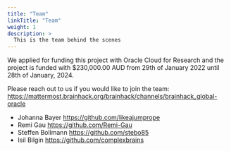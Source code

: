 ```yaml
---
title: "Team"
linkTitle: "Team"
weight: 1
description: >
  This is the team behind the scenes
---
```


We applied for funding this project with Oracle Cloud for Research and the project is funded with $230,000.00 AUD from 29th of January 2022 until 28th of January, 2024.

Please reach out to us if you would like to join the team: https://mattermost.brainhack.org/brainhack/channels/brainhack_global-oracle


- Johanna Bayer https://github.com/likeajumprope
- Remi Gau https://github.com/Remi-Gau
- Steffen Bollmann https://github.com/stebo85
- Isil Bilgin https://github.com/complexbrains

